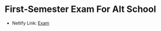 # First-Semester Exam For Alt School
- Netlify Link: [Exam](https://celadon-marzipan-6ed892.netlify.app/)
